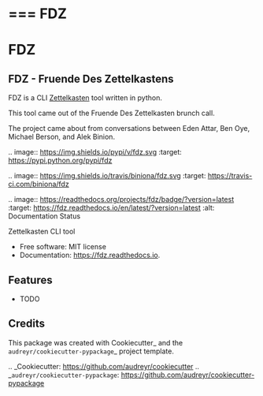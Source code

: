 ===
FDZ
===

# FDZ

## FDZ - Fruende Des Zettelkastens

FDZ is a CLI [Zettelkasten](https://en.wikipedia.org/wiki/Zettelkasten) tool
written in python.

This tool came out of the Fruende Des Zettelkasten brunch call.

The project came about from conversations between Eden Attar, Ben Oye, Michael
Berson, and Alek Binion. 




.. image:: https://img.shields.io/pypi/v/fdz.svg
        :target: https://pypi.python.org/pypi/fdz

.. image:: https://img.shields.io/travis/biniona/fdz.svg
        :target: https://travis-ci.com/biniona/fdz

.. image:: https://readthedocs.org/projects/fdz/badge/?version=latest
        :target: https://fdz.readthedocs.io/en/latest/?version=latest
        :alt: Documentation Status




Zettelkasten CLI tool


* Free software: MIT license
* Documentation: https://fdz.readthedocs.io.


Features
--------

* TODO

Credits
-------

This package was created with Cookiecutter_ and the `audreyr/cookiecutter-pypackage`_ project template.

.. _Cookiecutter: https://github.com/audreyr/cookiecutter
.. _`audreyr/cookiecutter-pypackage`: https://github.com/audreyr/cookiecutter-pypackage
